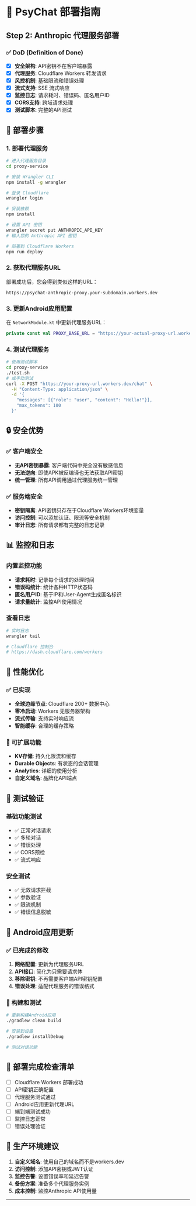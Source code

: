 # 🚀 PsyChat 部署指南

## Step 2: Anthropic 代理服务部署

### ✅ **DoD (Definition of Done)**

- [x] **安全架构**: API密钥不在客户端暴露
- [x] **代理服务**: Cloudflare Workers 转发请求
- [x] **风控机制**: 基础限流和错误处理
- [x] **流式支持**: SSE 流式响应
- [x] **监控日志**: 请求耗时、错误码、匿名用户ID
- [x] **CORS支持**: 跨域请求处理
- [x] **测试脚本**: 完整的API测试

## 🔧 **部署步骤**

### 1. 部署代理服务

```bash
# 进入代理服务目录
cd proxy-service

# 安装 Wrangler CLI
npm install -g wrangler

# 登录 Cloudflare
wrangler login

# 安装依赖
npm install

# 设置 API 密钥
wrangler secret put ANTHROPIC_API_KEY
# 输入您的 Anthropic API 密钥

# 部署到 Cloudflare Workers
npm run deploy
```

### 2. 获取代理服务URL

部署成功后，您会得到类似这样的URL：
```
https://psychat-anthropic-proxy.your-subdomain.workers.dev
```

### 3. 更新Android应用配置

在 `NetworkModule.kt` 中更新代理服务URL：

```kotlin
private const val PROXY_BASE_URL = "https://your-actual-proxy-url.workers.dev/"
```

### 4. 测试代理服务

```bash
# 使用测试脚本
cd proxy-service
./test.sh
# 或手动测试
curl -X POST "https://your-proxy-url.workers.dev/chat" \
  -H "Content-Type: application/json" \
  -d '{
    "messages": [{"role": "user", "content": "Hello!"}],
    "max_tokens": 100
  }'
```

## 🔒 **安全优势**

### ✅ **客户端安全**
- **无API密钥暴露**: 客户端代码中完全没有敏感信息
- **无法逆向**: 即使APK被反编译也无法获取API密钥
- **统一管理**: 所有API调用通过代理服务统一管理

### ✅ **服务端安全**
- **密钥隔离**: API密钥只存在于Cloudflare Workers环境变量
- **访问控制**: 可以添加认证、限流等安全机制
- **审计日志**: 所有请求都有完整的日志记录

## 📊 **监控和日志**

### 内置监控功能
- **请求耗时**: 记录每个请求的处理时间
- **错误码统计**: 统计各种HTTP状态码
- **匿名用户ID**: 基于IP和User-Agent生成匿名标识
- **请求量统计**: 监控API使用情况

### 查看日志
```bash
# 实时日志
wrangler tail

# Cloudflare 控制台
# https://dash.cloudflare.com/workers
```

## 🎯 **性能优化**

### ✅ **已实现**
- **全球边缘节点**: Cloudflare 200+ 数据中心
- **零冷启动**: Workers 无服务器架构
- **流式传输**: 支持实时响应流
- **智能缓存**: 合理的缓存策略

### 🔄 **可扩展功能**
- **KV存储**: 持久化限流和缓存
- **Durable Objects**: 有状态的会话管理
- **Analytics**: 详细的使用分析
- **自定义域名**: 品牌化API端点

## 🧪 **测试验证**

### 基础功能测试
- ✅ 正常对话请求
- ✅ 多轮对话
- ✅ 错误处理
- ✅ CORS预检
- ✅ 流式响应

### 安全测试
- ✅ 无效请求拦截
- ✅ 参数验证
- ✅ 限流机制
- ✅ 错误信息脱敏

## 📱 **Android应用更新**

### ✅ **已完成的修改**
1. **网络配置**: 更新为代理服务URL
2. **API接口**: 简化为只需要请求体
3. **移除密钥**: 不再需要客户端API密钥配置
4. **错误处理**: 适配代理服务的错误格式

### 🔄 **构建和测试**
```bash
# 重新构建Android应用
./gradlew clean build

# 安装到设备
./gradlew installDebug

# 测试对话功能
```

## 🎉 **部署完成检查清单**

- [ ] Cloudflare Workers 部署成功
- [ ] API密钥正确配置
- [ ] 代理服务测试通过
- [ ] Android应用更新代理URL
- [ ] 端到端测试成功
- [ ] 监控日志正常
- [ ] 错误处理验证

## 🚨 **生产环境建议**

1. **自定义域名**: 使用自己的域名而不是workers.dev
2. **访问控制**: 添加API密钥或JWT认证
3. **监控告警**: 设置错误率和延迟告警
4. **备份方案**: 准备多个代理服务实例
5. **成本控制**: 监控Anthropic API使用量

---

